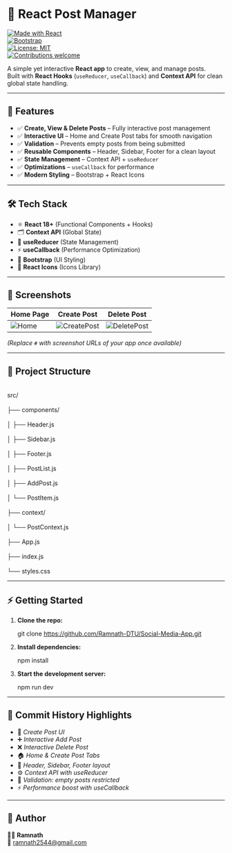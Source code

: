 # 📝 React Post Manager  

[![Made with React](https://img.shields.io/badge/Made%20with-React-61DAFB?logo=react&logoColor=white)](https://react.dev/)  
[![Bootstrap](https://img.shields.io/badge/UI-Bootstrap-7952B3?logo=bootstrap&logoColor=white)](https://getbootstrap.com/)  
[![License: MIT](https://img.shields.io/badge/License-MIT-green.svg)](LICENSE)  
[![Contributions welcome](https://img.shields.io/badge/Contributions-Welcome-blue.svg)](#)  

A simple yet interactive **React app** to create, view, and manage posts.  
Built with **React Hooks** (`useReducer`, `useCallback`) and **Context API** for clean global state handling.  

---

## 🚀 Features

- ✅ **Create, View & Delete Posts** – Fully interactive post management  
- ✅ **Interactive UI** – Home and Create Post tabs for smooth navigation  
- ✅ **Validation** – Prevents empty posts from being submitted  
- ✅ **Reusable Components** – Header, Sidebar, Footer for a clean layout  
- ✅ **State Management** – Context API + `useReducer`  
- ✅ **Optimizations** – `useCallback` for performance  
- ✅ **Modern Styling** – Bootstrap + React Icons  

---

## 🛠️ Tech Stack  

- ⚛️ **React 18+** (Functional Components + Hooks)  
- 🗂️ **Context API** (Global State)  
- 🔄 **useReducer** (State Management)  
- ⚡ **useCallback** (Performance Optimization)  
- 🎨 **Bootstrap** (UI Styling)  
- 🔔 **React Icons** (Icons Library)  

---

## 📸 Screenshots  

| Home Page | Create Post | Delete Post |
|-----------|-------------|-------------|
| ![Home](#) | ![CreatePost](#) | ![DeletePost](#) |

*(Replace `#` with screenshot URLs of your app once available)*  

---

## 📂 Project Structure  

<br>src/</br>
 <br>├── components/</br>
 <br>│    ├── Header.js</br>
 <br>│    ├── Sidebar.js</br>
<br> │    ├── Footer.js</br>
 <br>│    ├── PostList.js</br>
 <br>│    ├── AddPost.js</br>
<br> │    └── PostItem.js</br>
 <br>├── context/</br>
 <br>│    └── PostContext.js</br>
 <br>├── App.js</br>
<br> ├── index.js</br>
<br> └── styles.css</br>


---

## ⚡ Getting Started  

1. **Clone the repo:**

   git clone https://github.com/Ramnath-DTU/Social-Media-App.git
 
2. **Install dependencies:**

   npm install


3. **Start the development server:**

   npm run dev

---

## 📖 Commit History Highlights  

- 📰 *Create Post UI*  
- ➕ *Interactive Add Post*  
- ❌ *Interactive Delete Post*  
- 🏠 *Home & Create Post Tabs*  
- 🎨 *Header, Sidebar, Footer layout*  
- ⚙️ *Context API with useReducer*  
- 🛑 *Validation: empty posts restricted*  
- ⚡ *Performance boost with useCallback*  

---

## 🙌 Author  

👨‍💻 **Ramnath**  
📧 [ramnath2544@gmail.com](mailto:ramnath2544@gmail.com)  
 






